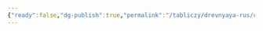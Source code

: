 ```yaml
---
{"ready":false,"dg-publish":true,"permalink":"/tabliczy/drevnyaya-rus/czerkov-uspeniya/","dgPassFrontmatter":true}
---
```



